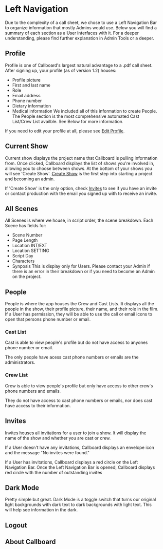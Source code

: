 # Left Navigation

Due to the complexity of a call sheet, we chose to use a Left Navigation Bar to organize information that mostly Admins would use. Below you will find a summary of each section as a User interfaces with it. For a deeper understanding, please find further explanation in Admin Tools or a deeper.
## Profile

Profile is one of Callboard's largest natural advantage to a .pdf call sheet. After signing up, your profile (as of version 1.2) houses:
* Profile picture
* First and last name
* Role
* Email address
* Phone number
* Dietary information
* Medical information
We included all of this information to create People. The People section is the most comprehensive automated Cast List/Crew List availble. See Below for more information.

If you need to edit your profile at all, please see [Edit Profile](profile.md).
## Current Show

Current show displays the project name that Callboard is pulling information from. Once clicked, Callboard displays the list of shows you're involved in, allowing you to choose between shows. At the bottom of your shows you will see 'Create Show'. [Create Show](creation.md) is the first step into starting a project and becoming an admin.

If 'Create Show' is the only option, check [Invites](#Invites) to see if you have an invite or contact production with the email you signed up with to receive an invite. 
## All Scenes

All Scenes is where we house, in script order, the scene breakdown. Each Scene has fields for:
* Scene Number
* Page Length
* Location INT/EXT
* Location SETTING
* Script Day
* Characters
* Synposis
This is display only for Users. Please contact your Admin if there is an error in their breakdown or if you need to become an Admin on the project.
## People

People is where the app houses the Crew and Cast Lists. It displays all the people in the show, their profile picture, their name, and their role in the film. If a User has permission, they will be able to use the call or email icons to open that persons phone number or email.
### Cast List

Cast is able to view people's profile but do not have access to anyones phone number or email.

The only people have acess cast phone numbers or emails are the administrators.
### Crew List

Crew is able to view people's profile but only have access to other crew's phone numbers and emails.

They do not have access to cast phone numbers or emails, nor does cast have access to their information.
## Invites

Invites houses all invitations for a user to join a show. It will display the name of the show and whether you are cast or crew.

If a User doesn't have any invitations, Callboard displays an envelope icon and the message "No invites were found."

If a User has invitations, Callboard displays a red circle on the Left Navigation Bar. Once the Left Navigation Bar is opened, Callboard displays red circle with the number of outstanding invites 
## Dark Mode

Pretty simple but great. Dark Mode is a toggle switch that turns our original light backgrounds with dark text to dark backgrounds with light text. This will help see information in the dark.
## Logout

## About Callboard
